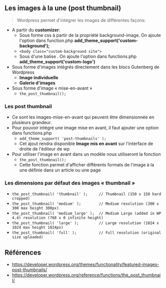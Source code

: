 ## Les images à la une (post thumbnail)
> Wordpress permet d'intégrer les images de différentes façons:
- A partir du **customizer**:
  - Sous forme css à partir de la propriété background-image. On ajoute l'option dans function.php **add_theme_support('custom-background');**
  - `<body class="custom-background site">`
  - Sous d'une balise <img>. On ajoute l'option dans functions.php **add_theme_support('custom-logo')**
- Sous forme d'images intégrés directement dans les blocs Gutenberg de Wordpress
  - **Image individuelle**
  - **Galerie d'images**
- Sous forme d'image « mise-en-avant »
  - `the_post_thumbnail();`

### Les post thumbnail
- Ce sont les images-mise-en-avant qui peuvent être dimensionnée en plusieurs grandeur.
- Pour pouvoir intégré une image mise en avant, il faut ajouter une option dans functions.php
  - `add_theme_support( 'post-thumbnails' );`
  - Cet ajout rendra disponible **Image mis en avant** sur l'interface de droite de l'éditeur de wp 
- Pour utiliser l'image en avant dans un modèle nous  utiliseront la fonction
  - `the_post_thumbnail();`
  - Cette fonction permet d'afficher différents formats de l'image à la une définie dans un article ou une page

### Les dimensions par défaut des images « thumbnail »
- `the_post_thumbnail( 'thumbnail' );     // Thumbnail (150 x 150 hard cropped)`
- `the_post_thumbnail( 'medium' );        // Medium resolution (300 x 300 max height 300px)`
- `the_post_thumbnail( 'medium_large' );  // Medium Large (added in WP 4.4) resolution (768 x 0 infinite height)`
- `the_post_thumbnail( 'large' );         // Large resolution (1024 x 1024 max height 1024px)`
- `the_post_thumbnail( 'full' );          // Full resolution (original size uploaded)`

## Références
- https://developer.wordpress.org/themes/functionality/featured-images-post-thumbnails/
- https://developer.wordpress.org/reference/functions/the_post_thumbnail/